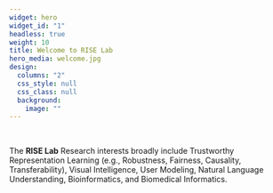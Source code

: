 ```yaml
---
widget: hero
widget_id: "1"
headless: true
weight: 10
title: Welcome to RISE Lab
hero_media: welcome.jpg
design:
  columns: "2"
  css_style: null
  css_class: null
  background:
    image: ""
---
```

<br>

The **RISE Lab** Research interests broadly include Trustworthy Representation Learning (e.g., Robustness, Fairness, Causality, Transferability), Visual Intelligence, User Modeling, Natural Language Understanding, Bioinformatics, and Biomedical Informatics.

<!-- The **Wowchemy Research Group** has been a center of excellence for Artificial Intelligence research, teaching, and practice since its founding in 2016. -->
